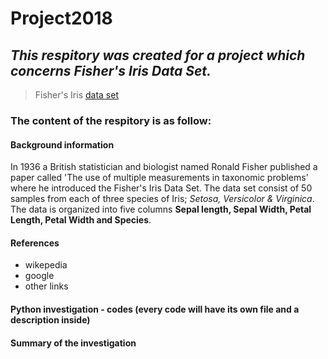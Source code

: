 # Project2018 

## *This respitory was created for a project which concerns Fisher's Iris Data Set.*
> Fisher's Iris [data set](https://en.wikipedia.org/wiki/Iris_flower_data_set)
### The content of the respitory is as follow: 
#### Background information 

In 1936 a British statistician and biologist named Ronald Fisher published a paper called 'The use of multiple measurements in taxonomic problems' where he introduced the Fisher's Iris Data Set. The data set consist of 50 samples from each of three species of Iris; *Setosa, Versicolor & Virginica*. The data is organized into five columns **Sepal length, Sepal Width, Petal Length, Petal Width and Species**.  

#### References 
- wikepedia
- google
- other links
#### Python investigation - codes (every code will have its own file and a description inside)
#### Summary of the investigation 
